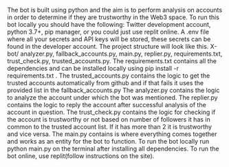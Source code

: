 The bot is built using python and the aim is to perform analysis on accounts in order to determine if they are trustworthy in the Web3 space.
To run this bot locally you should have the following: Twitter development account, python 3.7+, pip manager, or you could just use replit online.
A .env file where all your secrets and API keys will be stored, these secrets can be found in the developer account.
The project structure will look like this. X-bot/ analyzer.py, fallback_accounts.py, main.py, replier.py, requirements.txt, trust_check.py, trusted_accounts.py.
The requirements.txt contains all the dependencies and can be installed locally using pip install -r requirements.txt .
The trusted_accounts.py contains the logic to get the trusted accounts automatically from github and if that fails it uses the provided list in the fallback_accounts.py
The analyzer.py contains the logic to analyze the account under which the bot was mentioned.
The replier.py contains the logic to reply the account after successful analysis of the account in question.
The trust_check.py contains the logic for checking if the account is trustworthy or not based on number of followers it has in common to the trusted account list. If it has more than 2 it is trustworthy and vice versa.
The main.py contains is where everything comes together and works as an entity for the bot to function.
To run the bot locally run python main.py on the terminal after installing all dependencies.
To run the bot online, use replit(follow instructions on the site).


